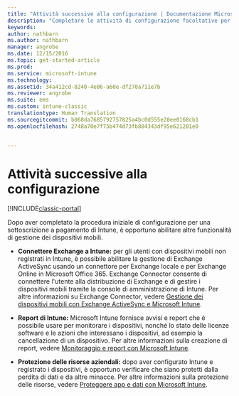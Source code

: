 ```yaml
---
title: "Attività successive alla configurazione | Documentazione Microsoft"
description: "Completare le attività di configurazione facoltative per migliorare la funzionalità di gestione dei dispositivi mobili."
keywords: 
author: nathbarn
ms.author: nathbarn
manager: angrobe
ms.date: 12/15/2016
ms.topic: get-started-article
ms.prod: 
ms.service: microsoft-intune
ms.technology: 
ms.assetid: 34a412cd-8240-4e06-a60e-df270a711e7b
ms.reviewer: angrobe
ms.suite: ems
ms.custom: intune-classic
translationtype: Human Translation
ms.sourcegitcommit: b068da7685792757825a4bc0d555e28ee0168cb1
ms.openlocfilehash: 2748a70e7f75b474d73fb884343df95e621201e0


---
```


# <a name="post-configuration-tasks"></a>Attività successive alla configurazione

[!INCLUDE[classic-portal](../includes/classic-portal.md)]

Dopo aver completato la procedura iniziale di configurazione per una sottoscrizione a pagamento di Intune, è opportuno abilitare altre funzionalità di gestione dei dispositivi mobili.

-   **Connettere Exchange a Intune:** per gli utenti con dispositivi mobili non registrati in Intune, è possibile abilitare la gestione di Exchange ActiveSync usando un connettore per Exchange locale e per Exchange Online in Microsoft Office 365. Exchange Connector consente di connettere l'utente alla distribuzione di Exchange e di gestire i dispositivi mobili tramite la console di amministrazione di Intune. Per altre informazioni su Exchange Connector, vedere [Gestione dei dispositivi mobili con Exchange ActiveSync e Microsoft Intune](/intune/deploy-use/mobile-device-management-with-exchange-activesync-and-microsoft-intune).

-   **Report di Intune:** Microsoft Intune fornisce avvisi e report che è possibile usare per monitorare i dispositivi, nonché lo stato delle licenze software e le azioni che interessano i dispositivi, ad esempio la cancellazione di un dispositivo.  Per altre informazioni sulla creazione di report, vedere [Monitoraggio e report con Microsoft Intune](/intune/deploy-use/monitoring-and-reports-with-microsoft-intune).

-   **Protezione delle risorse aziendali:** dopo aver configurato Intune e registrato i dispositivi, è opportuno verificare che siano protetti dalla perdita di dati e da altre minacce. Per altre informazioni sulla protezione delle risorse, vedere [Proteggere app e dati con Microsoft Intune](/Intune/deploy-use/protect-apps-and-data-with-microsoft-intune).



<!--HONumber=Dec16_HO3-->


